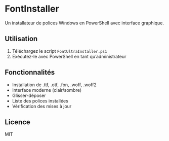 # FontInstaller

Un installateur de polices Windows en PowerShell avec interface graphique.

## Utilisation

1. Téléchargez le script `FontUltraInstaller.ps1`
2. Exécutez-le avec PowerShell en tant qu’administrateur

## Fonctionnalités

- Installation de .ttf, .otf, .fon, .woff, .woff2
- Interface moderne (clair/sombre)
- Glisser-déposer
- Liste des polices installées
- Vérification des mises à jour

## Licence

MIT
